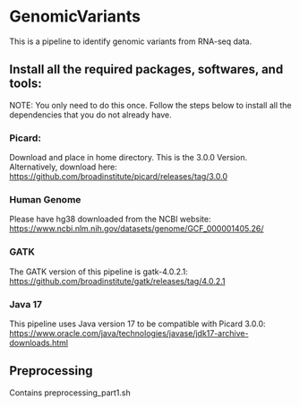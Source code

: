 # GenomicVariants
This is a pipeline to identify genomic variants from RNA-seq data. 

## Install all the required packages, softwares, and tools: 

NOTE: You only need to do this once. Follow the steps below to install all the dependencies that you do not already have. 

### Picard:
Download and place in home directory. 
This is the 3.0.0 Version. Alternatively, download here: https://github.com/broadinstitute/picard/releases/tag/3.0.0

### Human Genome
Please have hg38 downloaded from the NCBI website: https://www.ncbi.nlm.nih.gov/datasets/genome/GCF_000001405.26/

### GATK
The GATK version of this pipeline is gatk-4.0.2.1: https://github.com/broadinstitute/gatk/releases/tag/4.0.2.1

### Java 17
This pipeline uses Java version 17 to be compatible with Picard 3.0.0: https://www.oracle.com/java/technologies/javase/jdk17-archive-downloads.html



## Preprocessing 
Contains preprocessing_part1.sh


